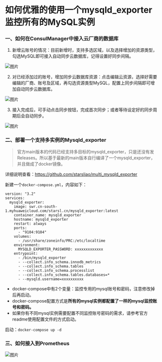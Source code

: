 # 如何优雅的使用一个mysqld_exporter监控所有的MySQL实例
### 一、如何在ConsulManager中接入云厂商的数据库
1. 新增云账号的情况：目前新增时，支持多选区域，以及选择增加的资源类型，勾选MySQL即可接入自动同步云数据库，记得设置好同步间隔。

![图片](https://user-images.githubusercontent.com/3349611/199262165-3582e051-a924-4043-bc05-96643b17caca.png)

2. 对已经添加过的账号，增加同步云数据库资源：点击编辑云资源，选择好需要编辑的厂商、账号及区域，再勾选资源类型MySQL，配置上同步间隔即可增加自动同步云数据库。

![图片](https://user-images.githubusercontent.com/3349611/199264858-f2a325bf-fad2-4850-bc39-76e9271d883e.png)

3. 接入完成后，可手动点击同步按钮，完成首次同步；或者等待设定好的同步周期后会自动同步。

![图片](https://user-images.githubusercontent.com/3349611/199267039-a010ce6f-3e04-4e54-8e44-6bde7ff5a000.png)

### 二、部署一个支持多实例的Mysqld_exporter

> 官方main版本的代码已经支持多目标的mysqld_exporter，只是还没有发Releases。所以基于最新的main版本自行编译了一个mysqld_exporter，并且做成了docker镜像。

详细说明查看：https://github.com/starsliao/multi_mysqld_exporter

新建一个`docker-compose.yml`，内容如下：

```
version: "3.2"
services:
  mysqld_exporter:
    image: swr.cn-south-1.myhuaweicloud.com/starsl.cn/mysqld_exporter:latest
    container_name: mysqld_exporter
    hostname: mysqld_exporter
    restart: always
    ports:
      - "9104:9104"
    volumes:
      - /usr/share/zoneinfo/PRC:/etc/localtime
    environment:
      MYSQLD_EXPORTER_PASSWORD: xxxxxxxxxxxxx
    entrypoint:
      - /bin/mysqld_exporter
      - --collect.info_schema.innodb_metrics
      - --collect.info_schema.tables
      - --collect.info_schema.processlist
      - --collect.info_schema.tables.databases=*
      - --mysqld.username=xxxxxxxxxx
```

- docker-compose中有2个变量：监控专用的mysql账号和密码，注意修改掉后再启动。
- docker-compose配置方式是**所有的mysql实例都配置了一样的mysql监控账号和密码。**
- 如果你有不同mysql实例需要配置不同监控账号密码的需求，请参考官方readme使用配置文件的方式启动。

启动：`docker-compose up -d`

### 三、如何接入到Prometheus
![图片](https://user-images.githubusercontent.com/3349611/199270662-f4f280ed-f6b8-482b-bb28-5cc4d3799dc1.png)
